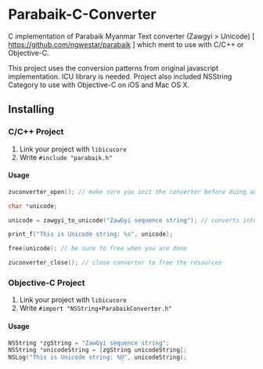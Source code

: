 Parabaik-C-Converter
====================

C implementation of Parabaik Myanmar Text converter (Zawgyi > Unicode) [ https://github.com/ngwestar/parabaik ] which ment to use with C/C++ or Objective-C.

This project uses the conversion patterns from original javascript implementation. ICU library is needed. Project also included NSString Category to use with Objective-C on iOS and Mac OS X.

Installing
----------

### C/C++ Project
1. Link your project with `libicucore`
2. Write `#include "parabaik.h"`

#### Usage
```c
zuconverter_open(); // make sure you init the converter before doing any conversion, otherwise you will get the unconverted string when you convert

char *unicode;

unicode = zawgyi_to_unicode("ZawGyi sequence string"); // converts into Unicode encoded string

print_f("This is Unicode string: %s", unicode);

free(unicode); // be sure to free when you are done

zuconverter_close(); // close converter to free the resources
```

### Objective-C Project
1. Link your project with `libicucore`
2. Write `#import "NSString+ParabaikConverter.h"`

#### Usage
```objectivec
NSString *zgString = "ZawGyi sequence string";
NSString *unicodeString = [zgString unicodeString];
NSLog("This is Unicode string: %@", unicodeString);
```
